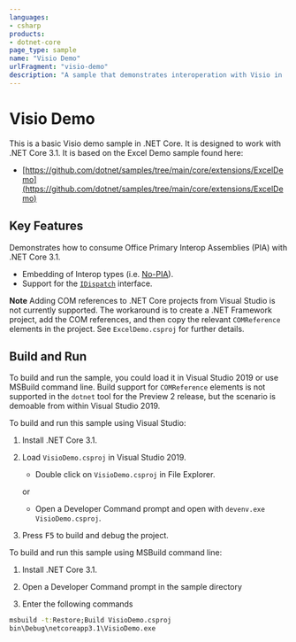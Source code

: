 ```yaml
---
languages:
- csharp
products:
- dotnet-core
page_type: sample
name: "Visio Demo"
urlFragment: "visio-demo"
description: "A sample that demonstrates interoperation with Visio in .NET Core"
---
```


# Visio Demo

This is a basic Visio demo sample in .NET Core. It is designed to work with .NET Core 3.1. It is based on the Excel Demo sample found here:

- [https://github.com/dotnet/samples/tree/main/core/extensions/ExcelDemo](https://github.com/dotnet/samples/tree/main/core/extensions/ExcelDemo)

## Key Features

Demonstrates how to consume Office Primary Interop Assemblies (PIA) with .NET Core 3.1.

- Embedding of Interop types (i.e. [No-PIA](https://docs.microsoft.com/dotnet/framework/interop/type-equivalence-and-embedded-interop-types)).
- Support for the [`IDispatch`](https://docs.microsoft.com/windows/desktop/winauto/idispatch-interface) interface.

**Note** Adding COM references to .NET Core projects from Visual Studio is not currently supported. The workaround is to create a .NET Framework project, add the COM references, and then copy the relevant `COMReference` elements in the project. See `ExcelDemo.csproj` for further details.

## Build and Run

To build and run the sample, you could load it in Visual Studio 2019 or use MSBuild command line. Build support for `COMReference` elements is not supported in the `dotnet` tool for the Preview 2 release, but the scenario is demoable from within Visual Studio 2019.

To build and run this sample using Visual Studio:

1. Install .NET Core 3.1.

1. Load `VisioDemo.csproj` in Visual Studio 2019.
    - Double click on `VisioDemo.csproj` in File Explorer.

    or

    - Open a Developer Command prompt and open with `devenv.exe VisioDemo.csproj`.

1. Press <kbd>F5</kbd> to build and debug the project.

To build and run this sample using MSBuild command line:

1) Install .NET Core 3.1.

1) Open a Developer Command prompt in the sample directory

1) Enter the following commands

```cmd
msbuild -t:Restore;Build VisioDemo.csproj
bin\Debug\netcoreapp3.1\VisioDemo.exe
```
